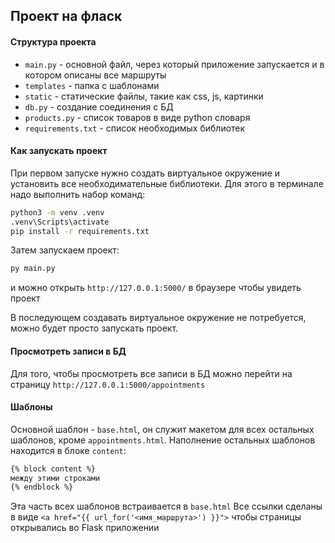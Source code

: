 ## Проект на фласк

#### Структура проекта

- `main.py` - основной файл, через который приложение запускается и в котором описаны все маршруты
- `templates` - папка с шаблонами
- `static` - статические файлы, такие как css, js, картинки
- `db.py` - создание соединения с БД
- `products.py` - список товаров в виде python словаря
- `requirements.txt` - список необходимых библиотек

#### Как запускать проект

При первом запуске нужно создать виртуальное окружение и установить все необходимательные библиотеки.
Для этого в терминале надо выполнить набор команд:

```bash
python3 -m venv .venv
.venv\Scripts\activate
pip install -r requirements.txt
```

Затем запускаем проект:
```bash
py main.py
```

и можно открыть  `http://127.0.0.1:5000/` в браузере чтобы увидеть проект

В последующем создавать виртуальное окружение не потребуется, можно будет просто запускать проект.

#### Просмотреть записи в БД

Для того, чтобы просмотреть все записи в БД можно перейти на страницу `http://127.0.0.1:5000/appointments`

#### Шаблоны

Основной шаблон - `base.html`, он служит макетом для всех остальных шаблонов, кроме `appointments.html`.
Наполнение остальных шаблонов находится в блоке `content`:

```html
{% block content %}
между этими строками
{% endblock %}
```
Эта часть всех шаблонов встраивается в `base.html`
Все ссылки сделаны в виде `<a href="{{ url_for('<имя_маршрута>') }}">` чтобы страницы открывались во Flask приложении

